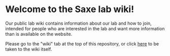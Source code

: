 # Welcome to the Saxe lab wiki! 

Our public lab wiki contains information about our lab and how to join, intended for people who are interested in the lab and want more information than is available on the website. 

Please go to the "wiki" tab at the top of this repository, or click <a href="https://github.com/saxelab-mit/lab/wiki">here</a> to be taken to the wiki itself. 
